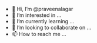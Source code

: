 - 👋 Hi, I’m @praveenalagar
- 👀 I’m interested in ...
- 🌱 I’m currently learning ...
- 💞️ I’m looking to collaborate on ...
- 📫 How to reach me ...

<!---
praveenalagar/praveenalagar is a ✨ special ✨ repository because its `README.md` (this file) appears on your GitHub profile.
You can click the Preview link to take a look at your changes.
--->
